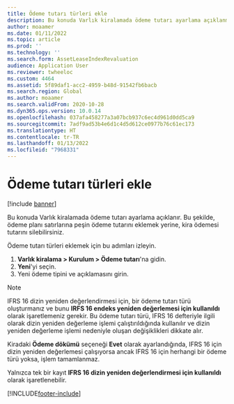 ```yaml
---
title: Ödeme tutarı türleri ekle
description: Bu konuda Varlık kiralamada ödeme tutarı ayarlama açıklanmaktadır.
author: moaamer
ms.date: 01/11/2022
ms.topic: article
ms.prod: ''
ms.technology: ''
ms.search.form: AssetLeaseIndexRevaluation
audience: Application User
ms.reviewer: twheeloc
ms.custom: 4464
ms.assetid: 5f89daf1-acc2-4959-b48d-91542fb6bacb
ms.search.region: Global
ms.author: moaamer
ms.search.validFrom: 2020-10-28
ms.dyn365.ops.version: 10.0.14
ms.openlocfilehash: 037afa458277a3a07bcb937c6ec4d961d0dd5ca9
ms.sourcegitcommit: 7adf9ad53b4e6d1c4d5d612ce0977b76c61ec173
ms.translationtype: HT
ms.contentlocale: tr-TR
ms.lasthandoff: 01/13/2022
ms.locfileid: "7968331"
---
```

# <a name="add-payment-amount-types"></a>Ödeme tutarı türleri ekle

[!include [banner](../includes/banner.md)]

Bu konuda Varlık kiralamada ödeme tutarı ayarlama açıklanır. Bu şekilde, ödeme planı satırlarına peşin ödeme tutarını eklemek yerine, kira ödemesi tutarını silebilirsiniz.

Ödeme tutarı türleri eklemek için bu adımları izleyin.

1. **Varlık kiralama \> Kurulum \> Ödeme tutarı**'na gidin.
2. **Yeni**'yi seçin.
3. Yeni ödeme tipini ve açıklamasını girin.

> [!NOTE]
> IFRS 16 dizin yeniden değerlendirmesi için, bir ödeme tutarı türü oluşturmanız ve bunu **IRFS 16 endeks yeniden değerlemesi için kullanıldı** olarak işaretlemeniz gerekir. Bu ödeme tutarı türü, IFRS 16 defteriyle ilgili olarak dizin yeniden değerleme işlemi çalıştırıldığında kullanılır ve dizin yeniden değerleme işlemi nedeniyle oluşan değişiklikleri dikkate alır.
>
> Kiradaki **Ödeme dökümü** seçeneği **Evet** olarak ayarlandığında, IFRS 16 için dizin yeniden değerlemesi çalışıyorsa ancak IFRS 16 için herhangi bir ödeme türü yoksa, işlem tamamlanmaz.

Yalnızca tek bir kayıt **IFRS 16 dizin yeniden değerlendirmesi için kullanıldı** olarak işaretlenebilir.

[!INCLUDE[footer-include](../../includes/footer-banner.md)]
